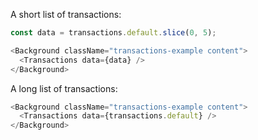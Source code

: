 A short list of transactions:

```js
const data = transactions.default.slice(0, 5);

<Background className="transactions-example content">
  <Transactions data={data} />
</Background>

```

A long list of transactions:

```js
<Background className="transactions-example content">
  <Transactions data={transactions.default} />
</Background>
```
